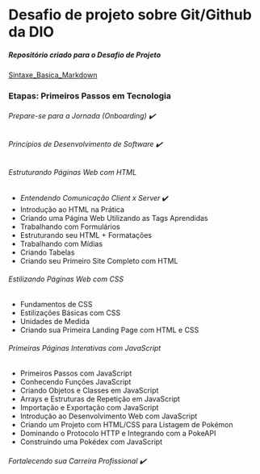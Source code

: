 # Desafio de projeto sobre Git/Github da DIO

##### Repositório criado para o Desafio de Projeto

[Sintaxe_Basica_Markdown](http://www.markdownguide.org/basic-syntax/)



### Etapas: Primeiros Passos em Tecnologia

###### _Prepare-se para a Jornada (Onboarding)_ :heavy_check_mark:

###### _Princípios de Desenvolvimento de Software :heavy_check_mark:_

###### Estruturando Páginas Web com HTML

* _Entendendo Comunicação Client x Server_ :heavy_check_mark:
* Introdução ao HTML na Prática
* Criando uma Página Web Utilizando as Tags Aprendidas
* Trabalhando com Formulários
* Estruturando seu HTML + Formatações
* Trabalhando com Mídias
* Criando Tabelas
* Criando seu Primeiro Site Completo com HTML

###### Estilizando Páginas Web com CSS

* Fundamentos de CSS
* Estilizações Básicas com CSS
* Unidades de Medida
* Criando sua Primeira Landing Page com HTML e CSS

###### Primeiras Páginas Interativas com JavaScript

* Primeiros Passos com JavaScript
* Conhecendo Funções JavaScript
* Criando Objetos e Classes em JavaScript
* Arrays e Estruturas de Repetição em JavaScript
* Importação e Exportação com JavaScript
* Introdução ao Desenvolvimento Web com JavaScript
* Criando um Projeto com HTML/CSS para Listagem de Pokémon
* Dominando o Protocolo HTTP e Integrando com a PokeAPI
*  Construindo uma Pokédex com JavaScript

###### _Fortalecendo sua Carreira Profissional_ :heavy_check_mark:











